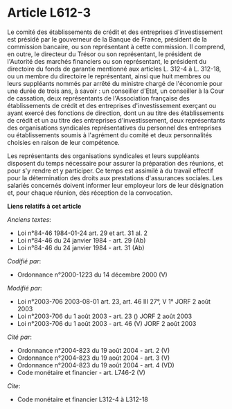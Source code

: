 # Article L612-3

Le comité des établissements de crédit et des entreprises d'investissement est présidé par le gouverneur de la Banque de
France, président de la commission bancaire, ou son représentant à cette commission. Il comprend, en outre, le directeur du
Trésor ou son représentant, le président de l'Autorité des marchés financiers ou son représentant, le président du directoire
du fonds de garantie mentionné aux articles L. 312-4 à L. 312-18, ou un membre du directoire le représentant, ainsi que huit
membres ou leurs suppléants nommés par arrêté du ministre chargé de l'économie pour une durée de trois ans, à savoir : un
conseiller d'Etat, un conseiller à la Cour de cassation, deux représentants de l'Association française des établissements de
crédit et des entreprises d'investissement exerçant ou ayant exercé des fonctions de direction, dont un au titre des
établissements de crédit et un au titre des entreprises d'investissement, deux représentants des organisations syndicales
représentatives du personnel des entreprises ou établissements soumis à l'agrément du comité et deux personnalités choisies
en raison de leur compétence.

Les représentants des organisations syndicales et leurs suppléants disposent du temps nécessaire pour assurer la préparation
des réunions, et pour s'y rendre et y participer. Ce temps est assimilé à du travail effectif pour la détermination des
droits aux prestations d'assurances sociales. Les salariés concernés doivent informer leur employeur lors de leur désignation
et, pour chaque réunion, dès réception de la convocation.

**Liens relatifs à cet article**

_Anciens textes_:

  - Loi n°84-46 1984-01-24 art. 29 et art. 31 al. 2
  - Loi n°84-46 du 24 janvier 1984 - art. 29 (Ab)
  - Loi n°84-46 du 24 janvier 1984 - art. 31 (Ab)

_Codifié par_:

  - Ordonnance n°2000-1223 du 14 décembre 2000 (V)

_Modifié par_:

  - Loi n°2003-706 2003-08-01 art. 23, art. 46 III 27°, V 1° JORF 2 août 2003
  - Loi n°2003-706 du 1 août 2003 - art. 23 () JORF 2 août 2003
  - Loi n°2003-706 du 1 août 2003 - art. 46 (V) JORF 2 août 2003

_Cité par_:

  - Ordonnance n°2004-823 du 19 août 2004 - art. 2 (V)
  - Ordonnance n°2004-823 du 19 août 2004 - art. 3 (V)
  - Ordonnance n°2004-823 du 19 août 2004 - art. 4 (VD)
  - Code monétaire et financier - art. L746-2 (V)

_Cite_:

  - Code monétaire et financier L312-4 à L312-18
